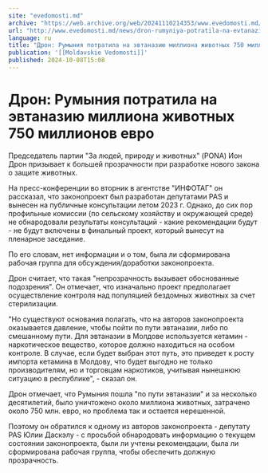```yaml
---
site: "evedomosti.md"
archive: "https://web.archive.org/web/20241110214353/www.evedomosti.md/news/dron-rumyniya-potratila-na-evtanaziyu-milliona-zhivotnyh-750"
url: "http://www.evedomosti.md/news/dron-rumyniya-potratila-na-evtanaziyu-milliona-zhivotnyh-750"
language: ru
title: "Дрон: Румыния потратила на эвтаназию миллиона животных 750 миллионов евро"
publication: '[[Moldavskie Vedomosti]]'
published: 2024-10-08T15:08
---
```


# Дрон: Румыния потратила на эвтаназию миллиона животных 750 миллионов евро

Председатель партии "За людей, природу и животных" (PONA) Ион Дрон призывает к большей прозрачности при разработке нового закона о защите животных.

На пресс-конференции во вторник в агентстве "ИНФОТАГ" он рассказал, что законопроект был разработан депутатами PAS и вынесен на публичные консультации летом 2023 г. Однако, до сих пор профильные комиссии (по сельскому хозяйству и окружающей среде) не обнародовали результаты консультаций - какие рекомендации будут - не будут включены в финальный проект, который вынесут на пленарное заседание.

По его словам, нет информации и о том, была ли сформирована рабочая группа для обсуждения/доработки законопроекта.

Дрон считает, что такая "непрозрачность вызывает обоснованные подозрения". Он отмечает, что изначально проект предполагает осуществление контроля над популяцией бездомных животных за счет стерилизации.

"Но существуют основания полагать, что на авторов законопроекта оказывается давление, чтобы пойти по пути эвтаназии, либо по смешанному пути. Для эвтаназии в Молдове используется кетамин - наркотическое вещество, которое должно находиться на особом контроле. В случае, если будет выбран этот путь, это приведет к росту импорта кетамина в Молдову, что будет выгодно не только производителям, но и торговцам наркотиков, учитывая нынешнюю ситуацию в республике", - сказал он.

Дрон отмечает, что Румыния пошла "по пути эвтаназии" и за несколько десятилетий, было уничтожено около миллиона животных, затрачено около 750 млн. евро, но проблема так и остается нерешенной.

Поэтому он обратился к одному из авторов законопроекта - депутату PAS Юлии Даскэлу - с просьбой обнародовать информацию о текущем состоянии законопроекта, были ли учтены рекомендации, была ли сформирована рабочая группа, чтобы обеспечить должную прозрачность.